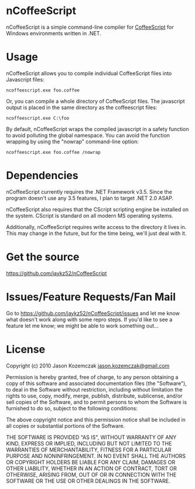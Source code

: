 nCoffeeScript
=============

nCoffeeScript is a simple command-line compiler for [CoffeeScript](http://coffeescript.org/) for Windows environments written in .NET.

# Usage
nCoffeeScript allows you to compile individual CoffeeScript files into Javascript files:

    ncoffeescript.exe foo.coffee

Or, you can compile a whole directory of CoffeeScript files. The javascript output is placed in the same directory as the coffeescript files:

    ncoffeescript.exe C:\foo

By default, nCoffeeScript wraps the compiled javascript in a safety function to avoid polluting the global namespace. You can avoid the function wrapping by  using the "nowrap" command-line option:

    ncoffeescript.exe foo.coffee /nowrap

# Dependencies
nCoffeeScript currently requires the .NET Framework v3.5. Since the program doesn't use any 3.5 features, I plan to target .NET 2.0 ASAP. 

nCoffeeScript also requires that the CScript scripting engine be installed on the system. CScript is standard on all modern MS operating systems. 

Additionally, nCoffeeScript requires write access to the directory it lives in.  This may change in the future, but for the time being, we'll just deal with it.

# Get the source
<https://github.com/jaykz52/nCoffeeScript>

# Issues/Feature Requests/Fan Mail
Go to <https://github.com/jaykz52/nCoffeeScript/issues> and let me know what doesn't work along with some repro steps. If you'd like to see a feature let me know; we might be able to work something out...

# License
Copyright (c) 2010 Jason Kozemczak <jason.kozemczak@gmail.com>

Permission is hereby granted, free of charge, to any person
obtaining a copy of this software and associated documentation
files (the "Software"), to deal in the Software without
restriction, including without limitation the rights to use,
copy, modify, merge, publish, distribute, sublicense, and/or sell
copies of the Software, and to permit persons to whom the
Software is furnished to do so, subject to the following
conditions:

The above copyright notice and this permission notice shall be
included in all copies or substantial portions of the Software.

THE SOFTWARE IS PROVIDED "AS IS", WITHOUT WARRANTY OF ANY KIND,
EXPRESS OR IMPLIED, INCLUDING BUT NOT LIMITED TO THE WARRANTIES
OF MERCHANTABILITY, FITNESS FOR A PARTICULAR PURPOSE AND
NONINFRINGEMENT. IN NO EVENT SHALL THE AUTHORS OR COPYRIGHT
HOLDERS BE LIABLE FOR ANY CLAIM, DAMAGES OR OTHER LIABILITY,
WHETHER IN AN ACTION OF CONTRACT, TORT OR OTHERWISE, ARISING
FROM, OUT OF OR IN CONNECTION WITH THE SOFTWARE OR THE USE OR
OTHER DEALINGS IN THE SOFTWARE.